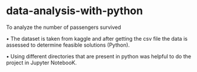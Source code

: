 # data-analysis-with-python 

To analyze the number of passengers survived

• The dataset is taken from kaggle and after getting the csv file the data is assessed to determine feasible solutions
(Python).

• Using different directories that are present in python was helpful to do the project in Jupyter NotebooK.
